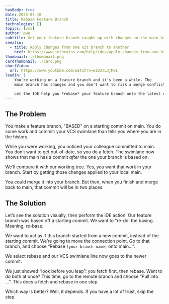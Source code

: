 ```yaml
---
hasBody: true
date: 2023-05-10
title: Rebase Feature Branch
technologies: []
topics: [vcs]
author: pwe
subtitle: Get your feature branch caught up with changes on the main branch.
seealso:
  - title: Apply changes from one Git branch to another
    href: https://www.jetbrains.com/help/idea/apply-changes-from-one-branch-to-another.html
thumbnail: ./thumbnail.png
cardThumbnail: ./card.png
shortVideo:
  url: https://www.youtube.com/watch?v=wiU3TL3jM8I
leadin: |
    You're working on a feature branch and it's been a while. The 
    main branch has changes and you don't want to risk a merge conflict.

    Let the IDE help you *rebase* your feature branch onto the latest commit.
---
```


## The Problem

You make a feature branch, "BASED" on a starting commit on main.
You do some work and commit: your VCS swimlane than tells you where you are in the history.

While you were working, you noticed your colleague committed to main.
You don’t want to get out-of-date, so you do a fetch.
The swimlane now shows that main has a commit *after* the one your branch is based on.

We’ll compare it with our working tree. 
Yes, you want that work in your branch. 
Start by getting those changes applied to your local main.

You could merge it into your branch. 
But then, when you finish and merge back to main, that commit will be in two places.

## The Solution

Let’s see the solution visually, then perform the IDE action.
Our feature branch was based off a starting commit.
We want to "re-do: the basing. 
Meaning, re-base. 

We want to act as if this branch started from a new commit, instead of the starting commit.
We’re going to move the connection point. 
Go to that branch, and choose “Rebase `[your branch name]` onto main…”.

We select rebase and our VCS swimlane line now goes to the newer commit.

We just showed “look before you leap”: you fetch first, then rebase. 
Want to do both at once?
This time, go to the remote branch and choose “Pull into …”. 
This does a fetch and rebase in one step.

Which way is better?
Well, it depends. 
If you have a lot of trust, skip the step.  
